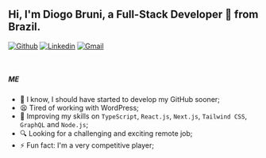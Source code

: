## Hi, I'm Diogo Bruni, a Full-Stack Developer 🚀 from Brazil.

[![Github](https://img.shields.io/badge/-Github-000?style=flat&logo=Github&logoColor=white)](https://github.com/diogobruni)
[![Linkedin](https://img.shields.io/badge/-LinkedIn-blue?style=flat&logo=Linkedin&logoColor=white)](https://www.linkedin.com/in/diogobruni/)
[![Gmail](https://img.shields.io/badge/-Gmail-c14438?style=flat&logo=Gmail&logoColor=white)](mailto:diogobruni@gmail.com)

&nbsp;

##### ME

- 🌙 I know, I should have started to develop my GitHub sooner;
- 😫 Tired of working with WordPress;
- 🚀 Improving my skills on `TypeScript`, `React.js`, `Next.js`, `Tailwind CSS`, `GraphQL` and `Node.js`;
- 🔍 Looking for a challenging and exciting remote job;
- ⚡️ Fun fact: I'm a very competitive player;
